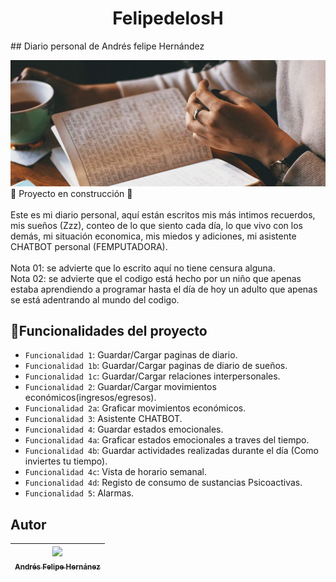 <h1 align="center"> FelipedelosH </h1>
## Diario personal de Andrés felipe Hernández

![Banner](docs/banner.png)
:construction: Proyecto en construcción :construction:
<br><br>
Este es mi diario personal, aquí están escritos mis más intimos recuerdos, mis sueños (Zzz), conteo de lo que siento cada día, lo que vivo con los demás, mi situación economica, mis miedos y adiciones, mi asistente CHATBOT personal (FEMPUTADORA).
<br><br>
Nota 01: se advierte que lo escrito aquí no tiene censura alguna.
<br>
Nota 02: se advierte que el codigo está hecho por un niño que apenas estaba aprendiendo a programar hasta el día de hoy un adulto que apenas se está adentrando al mundo del codigo.

## :hammer:Funcionalidades del proyecto

- `Funcionalidad 1`: Guardar/Cargar paginas de diario.<br>
- `Funcionalidad 1b`: Guardar/Cargar paginas de diario de sueños.<br>
- `Funcionalidad 1c`: Guardar/Cargar relaciones interpersonales.<br>
- `Funcionalidad 2`: Guardar/Cargar movimientos económicos(ingresos/egresos).<br>
- `Funcionalidad 2a`: Graficar movimientos económicos.<br>
- `Funcionalidad 3`: Asistente CHATBOT.<br>
- `Funcionalidad 4`: Guardar estados emocionales.<br>
- `Funcionalidad 4a`: Graficar estados emocionales a traves del tiempo.<br>
- `Funcionalidad 4b`: Guardar actividades realizadas durante el día (Como inviertes tu tiempo).<br>
- `Funcionalidad 4c`: Vista de horario semanal.<br>
- `Funcionalidad 4d`: Registo de consumo de sustancias Psicoactivas.<br>
- `Funcionalidad 5`: Alarmas.<br>





## Autor

| [<img src="https://avatars.githubusercontent.com/u/38327255?v=4" width=115><br><sub>Andrés Felipe Hernánez</sub>](https://github.com/camilafernanda)|
| :---: |